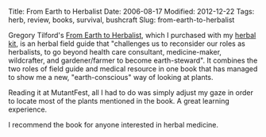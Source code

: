 Title: From Earth to Herbalist
Date: 2006-08-17
Modified: 2012-12-22
Tags: herb, review, books, survival, bushcraft
Slug: from-earth-to-herbalist

Gregory Tilford's <a href="http://www.amazon.com/gp/product/0878423729/sr=8-1/qid=1155596889/ref=sr_1_1/104-4806664-0249569?ie=UTF8" >From Earth to Herbalist</a>, which I purchased with my <a href="http://www.pig-monkey.com/2006/08/03/learning-herbs/">herbal kit</a>, is an herbal field guide that "challenges us to reconsider our roles as herbalists, to go beyond health care consultant, medicine-maker, wildcrafter, and gardener/farmer to become earth-steward". It combines the two roles of field guide and medical resource in one book that has managed to show me a new, "earth-conscious" way of looking at plants.

Reading it at MutantFest, all I had to do was simply adjust my gaze in order to locate most of the plants mentioned in the book. A great learning experience.

I recommend the book for anyone interested in herbal medicine.
